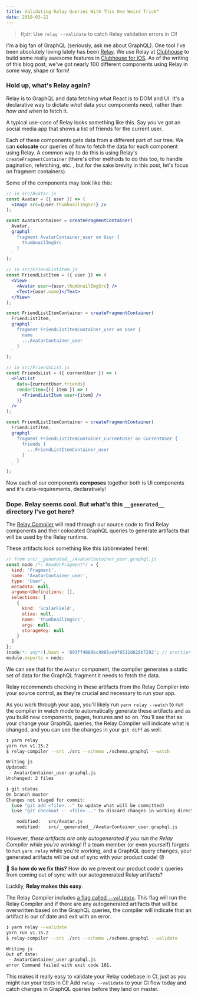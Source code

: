 ```yaml
---
title: Validating Relay Queries With This One Weird Trick™
date: 2019-03-22
---
```


> tl;dr: Use `relay --validate` to catch Relay validation
> errors in CI!

I'm a big fan of GraphQL (seriously, ask me about GraphQL).
One tool I've been absolutely loving lately has been
[Relay](https://facebook.github.io/relay/). We use Relay at
[Clubhouse](https://clubhouse.io) to build some really
awesome features in
[Clubhouse for iOS](https://itunes.apple.com/us/app/clubhouse/id1193784808?mt=8).
As of the writing of this blog post, we've got nearly 100
different components using Relay in some way, shape or form!

### Hold up, what's Relay again?

Relay is to GraphQL and data fetching what React is to DOM
and UI. It's a declarative way to dictate _what_ data your
components need, rather than _how and when_ to fetch it.

A typical use-case of Relay looks something like this. Say
you've got an social media app that shows a list of friends
for the current user.

Each of these components gets data from a different part of
our tree. We can **colocate** our queries of how to fetch
the data for each component using Relay. A common way to do
this is using Relay's `createFragmentContainer` (there's
other methods to do this too, to handle pagination,
refetching, etc. , but for the sake brevity in this post,
let's focus on fragment containers).

Some of the components may look like this:

```jsx
// in src/Avatar.js
const Avatar = ({ user }) => (
  <Image src={user.thumbnailImgSrc} />
);

const AvatarContainer = createFragmentContainer(
  Avatar,
  graphql`
    fragment AvatarContainer_user on User {
      thumbnailImgSrc
    }
  `
);

// in src/FriendListItem.js
const FriendListItem = ({ user }) => (
  <View>
    <Avatar user={user.thumbnailImgSrc} />
    <Text>{user.name}</Text>
  </View>
);

const FriendListItemContainer = createFragmentContainer(
  FriendListItem,
  graphql`
    fragment FriendListItemContainer_user on User {
      name
      ...AvatarContainer_user
    }
  `
);

// in src/FriendsList.js
const FriendsList = ({ currentUser }) => (
  <FlatList
    data={currentUser.friends}
    renderItem={({ item }) => (
      <FriendListItem user={item} />
    )}
  />
);

const FriendListItemContainer = createFragmentContainer(
  FriendListItem,
  graphql`
    fragment FriendListItemContainer_currentUser on CurrentUser {
      friends {
        ...FriendListItemContainer_user
      }
    }
  `
);
```

Now each of our components **composes** together both is UI
components and it's data-requirements, declaratively!

### Dope. Relay seems cool. But what's this `__generated__` directory I've got here?

The
[Relay Compiler](https://facebook.github.io/relay/docs/en/compiler-architecture.html)
will read through our source code to find Relay components
and their colocated GraphQL queries to generate artifacts
that will be used by the Relay runtime.

These artifacts look something like this (abbreviated here):

```jsx
// from src/__generated__/AvatarContainer_user.graphql.js
const node /*: ReaderFragment*/ = {
  kind: 'Fragment',
  name: 'AvatarContainer_user',
  type: 'User',
  metadata: null,
  argumentDefinitions: [],
  selections: [
    {
      kind: 'ScalarField',
      alias: null,
      name: 'thumbnailImgSrc',
      args: null,
      storageKey: null
    }
  ]
};
(node/*: any*/).hash = '693ff4889bc9965ae9f6512d628b7292'; // prettier-ignore
module.exports = node;
```

We can see that for the `Avatar` component, the compiler
generates a static set of data for the GraphQL fragment it
needs to fetch the data.

Relay recommends checking in these artifacts from the Relay
Compiler into your source control, as they're crucial and
necessary to run your app.

As you work through your app, you'll likely run
`yarn relay --watch` to run the compiler in watch mode to
automatically generate these artifacts and as you build new
components, pages, features and so on. You'll see that as
your change your GraphQL queries, the Relay Compiler will
indicate what is changed, and you can see the changes in
your `git diff` as well.

```bash
❯ yarn relay
yarn run v1.15.2
$ relay-compiler --src ./src --schema ./schema.graphql --watch

Writing js
Updated:
 - AvatarContainer_user.graphql.js
Unchanged: 2 files

❯ git status
On branch master
Changes not staged for commit:
  (use "git add <file>..." to update what will be committed)
  (use "git checkout -- <file>..." to discard changes in working directory)

	modified:   src/Avatar.js
	modified:   src/__generated__/AvatarContainer_user.graphql.js
```

However, _these artifacts are only autogenerated if you run
the Relay Compiler while you're working_! If a team member
(or even yourself) forgets to run `yarn relay` while you're
working, and a GraphQL query changes, your generated
artifacts will be out of sync with your product code! 😰

🤔 **So how do we fix this?** How do we prevent our product
code's queries from coming out of sync with our
autogenerated Relay artifacts?

Luckily, **Relay makes this easy**.

The Relay Compiler includes
[a flag called `--validate`](https://github.com/facebook/relay/blob/0ec46fd8c52bd2f4128a55dae5d59cf8ecb5d633/packages/relay-compiler/bin/RelayCompilerBin.js#L76-L81).
This flag will run the Relay Compiler and if there are any
autogenerated artifacts that will be overwritten based on
the GraphQL queries, the compiler will indicate that an
artifact is our of date and exit with an error.

```bash
❯ yarn relay --validate
yarn run v1.15.2
$ relay-compiler --src ./src --schema ./schema.graphql --validate

Writing js
Out of date:
 - AvatarContainer_user.graphql.js
error Command failed with exit code 101.
```

This makes it really easy to validate your Relay codebase in
CI, just as you might run your tests in CI! Add
`relay --validate` to your CI flow today and catch changes
in GraphQL queries before they land on master.
